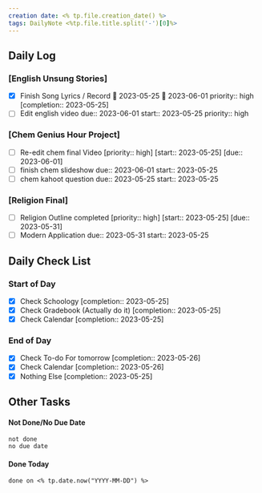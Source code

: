 ```yaml
---
creation date: <% tp.file.creation_date() %>
tags: DailyNote <%tp.file.title.split('-')[0]%>
---
```


## Daily Log

### [English Unsung Stories]
- [x] Finish Song Lyrics / Record 🛫 2023-05-25 📅 2023-06-01 priority:: high  [completion:: 2023-05-25]
- [ ] Edit english video due:: 2023-06-01 start:: 2023-05-25 priority:: high 

### [Chem Genius Hour Project]
- [ ] Re-edit chem final Video  [priority:: high]  [start:: 2023-05-25]  [due:: 2023-06-01]
- [ ] finish chem slideshow due:: 2023-06-01 start:: 2023-05-25 
- [ ] chem kahoot question due:: 2023-05-25 start:: 2023-05-25 

### [Religion Final]
- [ ] Religion Outline completed  [priority:: high]  [start:: 2023-05-25]  [due:: 2023-05-31]
- [ ] Modern Application due:: 2023-05-31 start:: 2023-05-25 

## Daily Check List

### Start of Day

- [x] Check Schoology  [completion:: 2023-05-25]
- [x] Check Gradebook (Actually do it)  [completion:: 2023-05-25]
- [x] Check Calendar  [completion:: 2023-05-25]

### End of Day

- [x] Check To-do For tomorrow  [completion:: 2023-05-26]
- [x] Check Calendar  [completion:: 2023-05-26]
- [x] Nothing Else  [completion:: 2023-05-25]

## Other Tasks

#### Not Done/No Due Date

```tasks
not done
no due date
```

#### Done Today

```tasks
done on <% tp.date.now("YYYY-MM-DD") %>
```